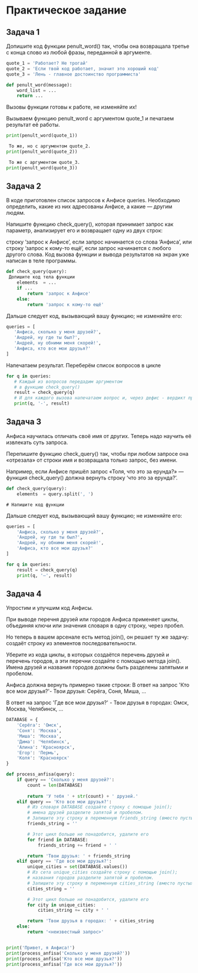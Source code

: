 # Практическое задание
## Задача 1
Допишите код функции penult_word() так, чтобы она возвращала третье с конца слово из любой фразы, переданной в аргументе.

```py
quote_1 = 'Работает? Не трогай'
quote_2 = 'Если твой код работает, значит это хороший код'
quote_3 = 'Лень - главное достоинство программиста'

def penult_word(message):
    word_list = ...
    return ...
```

 Вызовы функции готовы к работе, не изменяйте их!

 Вызываем функцию penult_word с аргументом quote_1 и печатаем результат её работы.
```py
print(penult_word(quote_1))

 То же, но с аргументом quote_2.
print(penult_word(quote_2))

 То же с аргументом quote_3.
print(penult_word(quote_3))
```
## Задача 2
В коде приготовлен список запросов к Анфисе queries. Необходимо определить, какие из них адресованы Анфисе, а какие — другим людям.

Напишите функцию check_query(), которая принимает запрос как параметр, анализирует его и возвращает одну из двух строк:

строку ‘запрос к Анфисе’, если запрос начинается со слова ‘Анфиса’,
или строку ‘запрос к кому-то ещё’, если запрос начинается с любого другого слова.
Код вызова функции и вывода результатов на экран уже написан в теле программы.

```py
def check_query(query):
 Допишите код тела функции
    elements  = ...
    if ...
        return 'запрос к Анфисе'
    else:
        return 'запрос к кому-то ещё'
```


 Дальше следует код, вызывающий вашу функцию; не изменяйте его:
 ```py
queries = [
    'Анфиса, сколько у меня друзей?',
    'Андрей, ну где ты был?',
    'Андрей, ну обними меня скорей!',
    'Анфиса, кто все мои друзья?'
]
```

 Напечатаем результат.
 Переберём список вопросов в цикле
 ```python
for q in queries:
    # Каждый из вопросов передадим аргументом
    # в функцию check_query()
    result = check_query(q)
    # И для каждого вызова напечатаем вопрос и, через дефис - вердикт программы
    print(q, '-', result)
```
## Задача 3
Анфиса научилась отличать своё имя от других. Теперь надо научить её извлекать суть запроса.

Перепишите функцию check_query() так, чтобы при любом запросе она «отрезала» от строки имя и возвращала только запрос, без имени.

Например, если Анфисе пришёл запрос «Толя, что это за ерунда?» — функция check_query() должна вернуть строку ‘что это за ерунда?’.

```py
def check_query(query):
    elements  = query.split(', ')
```
    # Напишите код функции


 Дальше следует код, вызывающий вашу функцию; не изменяйте его:
```py
queries = [
    'Анфиса, сколько у меня друзей?',
    'Андрей, ну где ты был?',
    'Андрей, ну обними меня скорей!',
    'Анфиса, кто все мои друзья?'
]

for q in queries:
    result = check_query(q)
    print(q, '—', result)
```
## Задача 4
Упростим и улучшим код Анфисы.

При выводе перечня друзей или городов Анфиса применяет циклы, объединяя ключи или значения словаря в одну строку, через пробел.

Но теперь в вашем арсенале есть метод join(), он решает ту же задачу: создаёт строку из элементов последовательности.

Уберите из кода циклы, в которых создаётся перечень друзей и перечень городов, а эти перечни создайте с помощью метода join(). Имена друзей и названия городов должны быть разделены запятыми и пробелом.

 Анфиса должна вернуть примерно такие строки:
 В ответ на запрос 'Кто все мои друзья?'-
Твои друзья: Серёга, Соня, Миша, ...

 В ответ на запрос 'Где все мои друзья?' -
Твои друзья в городах: Омск, Москва, Челябинск, ... 
```py
DATABASE = {
    'Серёга': 'Омск',
    'Соня': 'Москва',
    'Миша': 'Москва',
    'Дима': 'Челябинск',
    'Алина': 'Красноярск',
    'Егор': 'Пермь',
    'Коля': 'Красноярск'
}

def process_anfisa(query):
    if query == 'Сколько у меня друзей?':
        count = len(DATABASE)
        
        return 'У тебя ' + str(count) + ' друзей.'
    elif query == 'Кто все мои друзья?':
        # Из словаря DATABASE создайте строку с помощью join();
        # имена друзей разделите запятой и пробелом.
        # Запишите эту строку в переменную friends_string (вместо пустых кавычек).
        friends_string = ''

        # Этот цикл больше не понадобится, удалите его
        for friend in DATABASE:
            friends_string += friend + ' '

        return 'Твои друзья: ' + friends_string
    elif query == 'Где все мои друзья?':
        unique_cities = set(DATABASE.values())
        # Из сета unique_cities создайте строку с помощью join();
        # названия городов разделите запятой и пробелом.
        # Запишите эту строку в переменную cities_string (вместо пустых кавычек).
        cities_string = ''

        # Этот цикл больше не понадобится, удалите его
        for city in unique_cities:
            cities_string += city + ' '

        return 'Твои друзья в городах: ' + cities_string
    else:
        return '<неизвестный запрос>'


print('Привет, я Анфиса!')
print(process_anfisa('Сколько у меня друзей?'))
print(process_anfisa('Кто все мои друзья?'))
print(process_anfisa('Где все мои друзья?'))
```